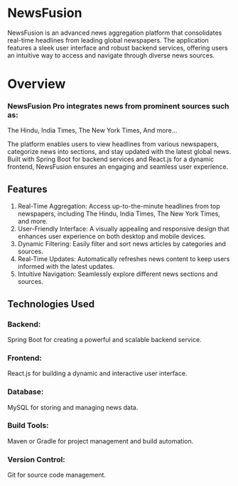 # NewsFusion 
NewsFusion is an advanced news aggregation platform that consolidates real-time headlines from leading global newspapers.
The application features a sleek user interface and robust backend services, offering users an intuitive way to access and navigate through diverse news sources.

# Overview

### NewsFusion Pro integrates news from prominent sources such as:
The Hindu,
India Times,
The New York Times,
And more...

The platform enables users to view headlines from various newspapers, categorize news into sections, and stay updated with the latest global news. 
Built with Spring Boot for backend services and React.js for a dynamic frontend, NewsFusion ensures an engaging and seamless user experience.

## Features
1. Real-Time Aggregation: Access up-to-the-minute headlines from top newspapers, including The Hindu, India Times, The New York Times, and more.
2. User-Friendly Interface: A visually appealing and responsive design that enhances user experience on both desktop and mobile devices.
3. Dynamic Filtering: Easily filter and sort news articles by categories and sources.
4. Real-Time Updates: Automatically refreshes news content to keep users informed with the latest updates.
5. Intuitive Navigation: Seamlessly explore different news sections and sources.

## Technologies Used

### Backend: 
Spring Boot for creating a powerful and scalable backend service.
### Frontend: 
React.js for building a dynamic and interactive user interface.
### Database: 
MySQL for storing and managing news data.
### Build Tools: 
Maven or Gradle for project management and build automation.
### Version Control: 
Git for source code management.
